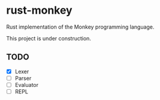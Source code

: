 # rust-monkey

Rust implementation of the Monkey programming language.

This project is under construction.

## TODO
- [x] Lexer
- [ ] Parser
- [ ] Evaluator
- [ ] REPL

